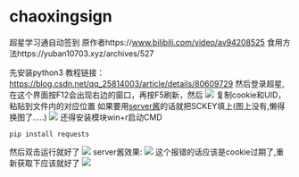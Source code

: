 # chaoxingsign
超星学习通自动签到
原作者https://www.bilibili.com/video/av94208525 食用方法https://yuban10703.xyz/archives/527

先安装python3
教程链接：
<a href="https://blog.csdn.net/qq_25814003/article/details/80609729">https://blog.csdn.net/qq_25814003/article/details/80609729</a>
然后登录超星,在这个界面按F12会出现右边的窗口，再按F5刷新，然后
<img src="https://cdn.jsdelivr.net/gh/yuban10703/BlogImgdata/img/20200312100005.png" />
复制cookie和UID，粘贴到文件内的对应位置
如果要用<a href="http://sc.ftqq.com/3.version">server酱</a>的话就把SCKEY填上(图上没有,懒得换图了.....)
<img class="alignleft" src="https://cdn.jsdelivr.net/gh/yuban10703/BlogImgdata/img/20200312100145.png" />
还得安装模块win+r启动CMD
<pre class="hl"><code class="">pip install requests</code></pre>
然后双击运行就好了
<img src="https://cdn.jsdelivr.net/gh/yuban10703/BlogImgdata/img/20200312101356.png" />
server酱效果:
<img src="https://cdn.jsdelivr.net/gh/yuban10703/BlogImgdata/img/20200320040841.jpg"/>
这个报错的话应该是cookie过期了,重新获取下应该就好了
<img src="https://cdn.jsdelivr.net/gh/yuban10703/BlogImgdata/img/20200312101523.png" />
